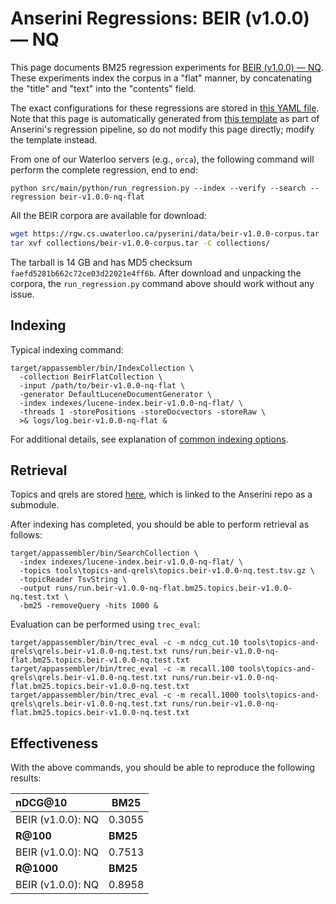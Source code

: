 # Anserini Regressions: BEIR (v1.0.0) &mdash; NQ

This page documents BM25 regression experiments for [BEIR (v1.0.0) &mdash; NQ](http://beir.ai/).
These experiments index the corpus in a "flat" manner, by concatenating the "title" and "text" into the "contents" field.

The exact configurations for these regressions are stored in [this YAML file](../../src/main/resources/regression/beir-v1.0.0-nq-flat.yaml).
Note that this page is automatically generated from [this template](../../src/main/resources/docgen/templates/beir-v1.0.0-nq-flat.template) as part of Anserini's regression pipeline, so do not modify this page directly; modify the template instead.

From one of our Waterloo servers (e.g., `orca`), the following command will perform the complete regression, end to end:

```
python src/main/python/run_regression.py --index --verify --search --regression beir-v1.0.0-nq-flat
```

All the BEIR corpora are available for download:

```bash
wget https://rgw.cs.uwaterloo.ca/pyserini/data/beir-v1.0.0-corpus.tar -P collections/
tar xvf collections/beir-v1.0.0-corpus.tar -C collections/
```

The tarball is 14 GB and has MD5 checksum `faefd5281b662c72ce03d22021e4ff6b`.
After download and unpacking the corpora, the `run_regression.py` command above should work without any issue.

## Indexing

Typical indexing command:

```
target/appassembler/bin/IndexCollection \
  -collection BeirFlatCollection \
  -input /path/to/beir-v1.0.0-nq-flat \
  -generator DefaultLuceneDocumentGenerator \
  -index indexes/lucene-index.beir-v1.0.0-nq-flat/ \
  -threads 1 -storePositions -storeDocvectors -storeRaw \
  >& logs/log.beir-v1.0.0-nq-flat &
```

For additional details, see explanation of [common indexing options](../../docs/common-indexing-options.md).

## Retrieval

Topics and qrels are stored [here](https://github.com/castorini/anserini-tools/tree/master/topics-and-qrels), which is linked to the Anserini repo as a submodule.

After indexing has completed, you should be able to perform retrieval as follows:

```
target/appassembler/bin/SearchCollection \
  -index indexes/lucene-index.beir-v1.0.0-nq-flat/ \
  -topics tools\topics-and-qrels\topics.beir-v1.0.0-nq.test.tsv.gz \
  -topicReader TsvString \
  -output runs/run.beir-v1.0.0-nq-flat.bm25.topics.beir-v1.0.0-nq.test.txt \
  -bm25 -removeQuery -hits 1000 &
```

Evaluation can be performed using `trec_eval`:

```
target/appassembler/bin/trec_eval -c -m ndcg_cut.10 tools\topics-and-qrels\qrels.beir-v1.0.0-nq.test.txt runs/run.beir-v1.0.0-nq-flat.bm25.topics.beir-v1.0.0-nq.test.txt
target/appassembler/bin/trec_eval -c -m recall.100 tools\topics-and-qrels\qrels.beir-v1.0.0-nq.test.txt runs/run.beir-v1.0.0-nq-flat.bm25.topics.beir-v1.0.0-nq.test.txt
target/appassembler/bin/trec_eval -c -m recall.1000 tools\topics-and-qrels\qrels.beir-v1.0.0-nq.test.txt runs/run.beir-v1.0.0-nq-flat.bm25.topics.beir-v1.0.0-nq.test.txt
```

## Effectiveness

With the above commands, you should be able to reproduce the following results:

| **nDCG@10**                                                                                                  | **BM25**  |
|:-------------------------------------------------------------------------------------------------------------|-----------|
| BEIR (v1.0.0): NQ                                                                                            | 0.3055    |
| **R@100**                                                                                                    | **BM25**  |
| BEIR (v1.0.0): NQ                                                                                            | 0.7513    |
| **R@1000**                                                                                                   | **BM25**  |
| BEIR (v1.0.0): NQ                                                                                            | 0.8958    |
